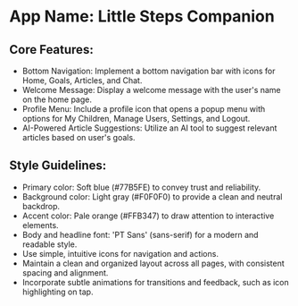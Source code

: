 # **App Name**: Little Steps Companion

## Core Features:

- Bottom Navigation: Implement a bottom navigation bar with icons for Home, Goals, Articles, and Chat.
- Welcome Message: Display a welcome message with the user's name on the home page.
- Profile Menu: Include a profile icon that opens a popup menu with options for My Children, Manage Users, Settings, and Logout.
- AI-Powered Article Suggestions: Utilize an AI tool to suggest relevant articles based on user's goals.

## Style Guidelines:

- Primary color: Soft blue (#77B5FE) to convey trust and reliability.
- Background color: Light gray (#F0F0F0) to provide a clean and neutral backdrop.
- Accent color: Pale orange (#FFB347) to draw attention to interactive elements.
- Body and headline font: 'PT Sans' (sans-serif) for a modern and readable style.
- Use simple, intuitive icons for navigation and actions.
- Maintain a clean and organized layout across all pages, with consistent spacing and alignment.
- Incorporate subtle animations for transitions and feedback, such as icon highlighting on tap.